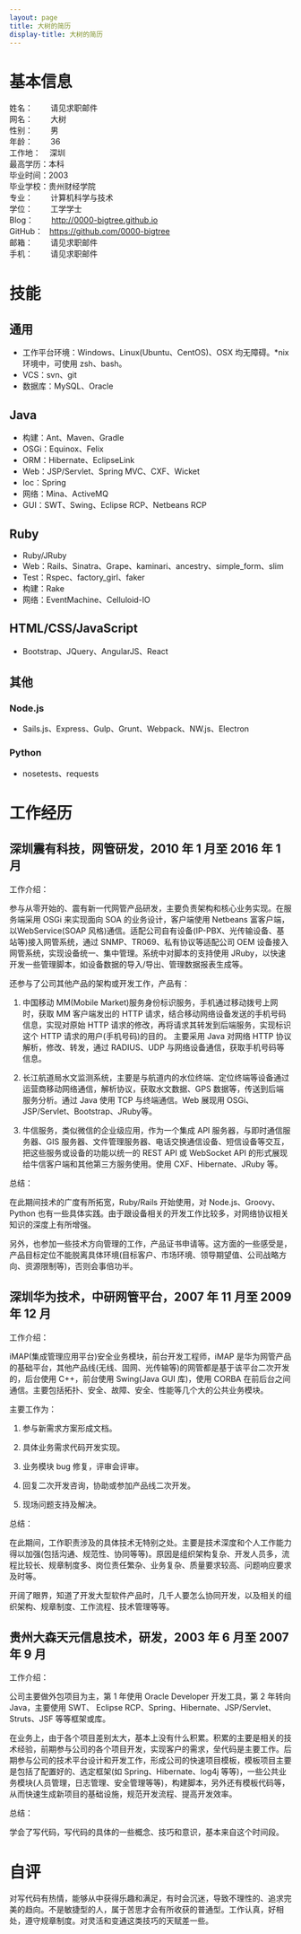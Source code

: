```yaml
---
layout: page
title: 大树的简历
display-title: 大树的简历
---
```

# 基本信息

姓名：&nbsp;&nbsp;&nbsp;&nbsp;&nbsp;&nbsp;&nbsp;&nbsp;请见求职邮件  
网名：&nbsp;&nbsp;&nbsp;&nbsp;&nbsp;&nbsp;&nbsp;&nbsp;大树  
性别：&nbsp;&nbsp;&nbsp;&nbsp;&nbsp;&nbsp;&nbsp;&nbsp;男  
年龄：&nbsp;&nbsp;&nbsp;&nbsp;&nbsp;&nbsp;&nbsp;&nbsp;36  
工作地：&nbsp;&nbsp;&nbsp;&nbsp;深圳  
最高学历：本科  
毕业时间：2003  
毕业学校：贵州财经学院  
专业：&nbsp;&nbsp;&nbsp;&nbsp;&nbsp;&nbsp;&nbsp;&nbsp;计算机科学与技术  
学位：&nbsp;&nbsp;&nbsp;&nbsp;&nbsp;&nbsp;&nbsp;&nbsp;工学学士  
Blog：&nbsp;&nbsp;&nbsp;&nbsp;&nbsp;&nbsp;&nbsp;&nbsp;<http://0000-bigtree.github.io>  
GitHub：&nbsp;&nbsp;&nbsp;<https://github.com/0000-bigtree>  
邮箱：&nbsp;&nbsp;&nbsp;&nbsp;&nbsp;&nbsp;&nbsp;&nbsp;请见求职邮件  
手机：&nbsp;&nbsp;&nbsp;&nbsp;&nbsp;&nbsp;&nbsp;&nbsp;请见求职邮件

# 技能

## 通用

+ 工作平台环境：Windows、Linux(Ubuntu、CentOS)、OSX 均无障碍。*nix环境中，可使用 zsh、bash。
+ VCS：svn、git
+ 数据库：MySQL、Oracle

## Java

+ 构建：Ant、Maven、Gradle
+ OSGi：Equinox、Felix
+ ORM：Hibernate、EclipseLink
+ Web：JSP/Servlet、Spring MVC、CXF、Wicket
+ Ioc：Spring
+ 网络：Mina、ActiveMQ
+ GUI：SWT、Swing、Eclipse RCP、Netbeans RCP

## Ruby

+ Ruby/JRuby
+ Web：Rails、Sinatra、Grape、kaminari、ancestry、simple_form、slim
+ Test：Rspec、factory_girl、faker
+ 构建：Rake
+ 网络：EventMachine、Celluloid-IO

## HTML/CSS/JavaScript

+ Bootstrap、JQuery、AngularJS、React

## 其他

### Node.js

+ Sails.js、Express、Gulp、Grunt、Webpack、NW.js、Electron

### Python

+ nosetests、requests

# 工作经历

##  深圳震有科技，网管研发，2010 年 1 月至 2016 年 1 月

工作介绍：

参与从零开始的、震有新一代网管产品研发，主要负责架构和核心业务实现。在服务端采用 OSGi 来实现面向 SOA 的业务设计，客户端使用 Netbeans 富客户端，以WebService(SOAP 风格)通信。适配公司自有设备(IP-PBX、光传输设备、基站等)接入网管系统，通过 SNMP、TR069、私有协议等适配公司 OEM 设备接入网管系统，实现设备统一、集中管理。系统中对脚本的支持使用 JRuby，以快速开发一些管理脚本，如设备数据的导入/导出、管理数据报表生成等。

还参与了公司其他产品的架构或开发工作，产品有：

1. 中国移动 MM(Mobile Market)服务身份标识服务，手机通过移动拨号上网时，获取 MM 客户端发出的 HTTP 请求，结合移动网络设备发送的手机号码信息，实现对原始 HTTP 请求的修改，再将请求其转发到后端服务，实现标识这个 HTTP 请求的用户(手机号码)的目的。 主要采用 Java 对网络 HTTP 协议解析，修改、转发，通过 RADIUS、UDP 与网络设备通信，获取手机号码等信息。

2. 长江航道局水文监测系统，主要是与航道内的水位终端、定位终端等设备通过运营商移动网络通信，解析协议，获取水文数据、GPS 数据等，传送到后端服务分析。通过 Java 使用 TCP 与终端通信。Web 展现用 OSGi、JSP/Servlet、Bootstrap、JRuby等。

3. 牛信服务，类似微信的企业级应用，作为一个集成 API 服务器，与即时通信服务器、GIS 服务器、文件管理服务器、电话交换通信设备、短信设备等交互，把这些服务或设备的功能以统一的 REST API 或 WebSocket API 的形式展现给牛信客户端和其他第三方服务使用。使用 CXF、Hibernate、JRuby 等。

总结：

在此期间技术的广度有所拓宽，Ruby/Rails 开始使用，对 Node.js、Groovy、Python 也有一些具体实践。由于跟设备相关的开发工作比较多，对网络协议相关知识的深度上有所增强。

另外，也参加一些技术方向管理的工作，产品证书申请等。这方面的一些感受是，产品目标定位不能脱离具体环境(目标客户、市场环境、领导期望值、公司战略方向、资源限制等)，否则会事倍功半。

##  深圳华为技术，中研网管平台，2007 年 11 月至 2009 年 12 月

工作介绍：

iMAP(集成管理应用平台)安全业务模块，前台开发工程师，iMAP 是华为网管产品的基础平台，其他产品线(无线、固网、光传输等)的网管都是基于该平台二次开发的，后台使用 C++，前台使用 Swing(Java GUI 库)，使用 CORBA 在前后台之间通信。主要包括拓扑、安全、故障、安全、性能等几个大的公共业务模块。

主要工作为：

1. 参与新需求方案形成文档。 

2. 具体业务需求代码开发实现。 

3. 业务模块 bug 修复，评审会评审。 

4. 回复二次开发咨询，协助或参加产品线二次开发。 

5. 现场问题支持及解决。

总结：

在此期间，工作职责涉及的具体技术无特别之处。主要是技术深度和个人工作能力得以加强(包括沟通、规范性、协同等等)。原因是组织架构复杂、开发人员多，流程比较长、规章制度多、岗位责任繁杂、业务复杂、质量要求较高、问题响应要求及时等。

开阔了眼界，知道了开发大型软件产品时，几千人要怎么协同开发，以及相关的组织架构、规章制度、工作流程、技术管理等等。

## 贵州大森天元信息技术，研发，2003 年 6 月至 2007 年 9 月

工作介绍：

公司主要做外包项目为主，第 1 年使用 Oracle Developer 开发工具，第 2 年转向 Java，主要使用 SWT、 Eclipse RCP、Spring、Hibernate、JSP/Servlet、Struts、JSF 等等框架或库。

在业务上，由于各个项目差别太大，基本上没有什么积累。积累的主要是相关的技术经验，前期参与公司的各个项目开发，实现客户的需求，垒代码是主要工作。后期参与公司的技术平台设计和开发工作，形成公司的快速项目模板，模板项目主要是包括了配置好的、选定框架(如 Spring、Hibernate、log4j 等等)，一些公共业务模块(人员管理，日志管理、安全管理等等)，构建脚本，另外还有模板代码等，从而快速生成新项目的基础设施，规范开发流程、提高开发效率。

总结：

学会了写代码，写代码的具体的一些概念、技巧和意识，基本来自这个时间段。

# 自评

对写代码有热情，能够从中获得乐趣和满足，有时会沉迷，导致不理性的、追求完美的趋向。不是敏捷型的人，属于苦思才会有所收获的普通型。工作认真，好相处，遵守规章制度。对灵活和变通这类技巧的天赋差一些。
